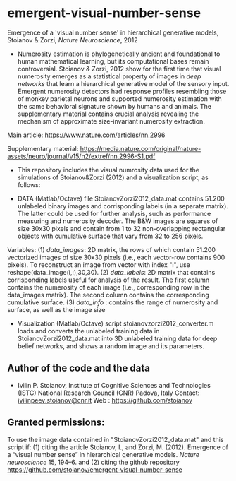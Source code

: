 # emergent-visual-number-sense
Emergence of a 'visual number sense' in hierarchical generative models, Stoianov &amp; Zorzi, *Nature Neuroscience*, 2012

* Numerosity estimation is phylogenetically ancient and foundational to human mathematical learning, but its computational bases remain controversial. Stoianov & Zorzi, 2012 show for the first time that visual numerosity emerges as a statistical property of images in *deep networks* that learn a hierarchical generative model of the sensory input. Emergent numerosity detectors had response profiles resembling those of monkey parietal neurons and supported numerosity estimation with the same behavioral signature shown by humans and animals. The supplementary material contains crucial analysis revealing the mechanism of approximate size-invariant numerosity extraction.

Main article: https://www.nature.com/articles/nn.2996

Supplementary material: https://media.nature.com/original/nature-assets/neuro/journal/v15/n2/extref/nn.2996-S1.pdf

* This repository includes the visual numrosity data used for the simulations of Stoianov&Zorzi (2012) and a visualization script, as follows:

* DATA (Matlab/Octave) file StoianovZorzi2012_data.mat contains 51.200 unlabeled binary images and corrisponding labels (in a separate matrix). The latter could be used for further analysis, such as performance measuring and numerosity decoder. The B&W images are squares of size 30x30 pixels and contain from 1 to 32 non-overlapping rectangular objects with cumulative surface that vary from 32 to 256 pixels.

Variables: (1) *data_images*: 2D matrix, the rows of which contain 51.200 vectorized images of size 30x30 pixels (i.e., each vector-row contains 900 pixels). To reconstruct an image from vector with index "i", use reshape(data_image(i,:),30,30). (2) *data_labels*: 2D matrix that contains corrisponding labels useful for analysis of the result. The first column contains the numerosity of each image (i.e., corresponding row in the data_images matrix). The second column contains the corresponding cumulative surface. (3) *data_info* : contains the range of numerosity and surface, as well as the image size

* Visualization (Matlab/Octave) script stoianovzorzi2012_converter.m loads and converts the unlabeled training data in StoianovZorzi2012_data.mat into 3D unlabeled training data for deep belief networks, and shows a random image and its parameters.

##  Author of the code and the data

*  Ivilin P. Stoianov, 
   Institute of Cognitive Sciences and Technologies (ISTC)
   National Research Council (CNR)
   Padova, Italy
   Contact: ivilinpeev.stoianov@cnr.it
   Web	  : https://github.com/stoianov

## Granted permissions:
To use the image data contained in "StoianovZorzi2012_data.mat" and this script if: (1) citing the article Stoianov, I., and Zorzi, M. (2012). Emergence of a “visual number sense” in hierarchical generative models. *Nature neuroscience* 15, 194–6. and (2) citing the github repository https://github.com/stoianov/emergent-visual-number-sense
